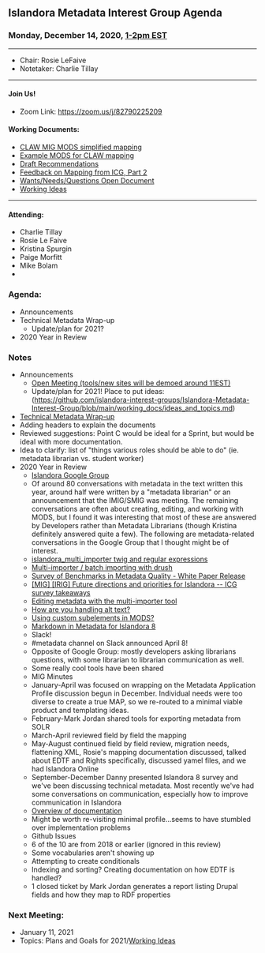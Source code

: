 ## Islandora Metadata Interest Group Agenda
### Monday, December 14, 2020, [1-2pm EST](http://www.thetimezoneconverter.com/?t=1%20pm&tz=Toronto&)

---
* Chair: Rosie LeFaive
* Notetaker: Charlie Tillay

---

#### Join Us!
* Zoom Link: https://zoom.us/j/82790225209

#### Working Documents:
* [CLAW MIG MODS simplified mapping](https://docs.google.com/spreadsheets/d/18u2qFJ014IIxlVpM3JXfDEFccwBZcoFsjbBGpvL0jJI/edit#gid=0)
* [Example MODS for CLAW mapping](https://docs.google.com/spreadsheets/d/1C2Xie7HUDSgRT5v4ldoJvlNdoXz2GHAPvL3PE3TOKW8/edit#gid=1829081124)
* [Draft Recommendations](https://docs.google.com/document/d/15qSO9YcALtYSqd6CUuGx0t8FwUJ5pPwVPz0PA5rU898/edit#heading=h.f9r6knw0rjvu)
* [Feedback on Mapping from ICG, Part 2](https://docs.google.com/document/d/11OpqMMCXM1TFXgsr4yyTQ_cH9DabnD31p7JnuTRQl28/edit?invite=CMWvruEI&ts=5e66437f)
* [Wants/Needs/Questions Open Document](https://docs.google.com/document/d/12Kpb6826TNPzzMuyPS0sESa9TLnmljQmeioWbaPeEdA/edit)
* [Working Ideas](https://github.com/islandora-interest-groups/Islandora-Metadata-Interest-Group/blob/main/working_docs/ideas_and_topics.md)

---

#### Attending:
* Charlie Tillay
* Rosie Le Faive
* Kristina Spurgin
* Paige Morfitt
* Mike Bolam
* 

### Agenda:
* Announcements
* Technical Metadata Wrap-up 
  * Update/plan for 2021?
* 2020 Year in Review
  
### Notes
* Announcements
  * [Open Meeting (tools/new sites will be demoed around 11EST)](https://islandora.ca/content/islandora-8-open-meeting-december-15th-2020)
   * Update/plan for 2021! Place to put ideas: (https://github.com/islandora-interest-groups/Islandora-Metadata-Interest-Group/blob/main/working_docs/ideas_and_topics.md)
* [Technical Metadata Wrap-up](https://docs.google.com/document/d/1umH-Ab14OepdljZnBrFPPf_hoo9557-7Qiacm2YImX0/edit?usp=sharing)
 * Adding headers to explain the documents
 * Reviewed suggestions: Point C would be ideal for a Sprint, but would be ideal with more documentation.
 * Idea to clarify: list of "things various roles should be able to do" (ie. metadata librarian vs. student worker)
* 2020 Year in Review
  * [Islandora Google Group](https://groups.google.com/g/islandora/search?q=metadata)
   * Of around 80 conversations with metadata in the text written this year, around half were written by a "metadata librarian" or an announcement that the IMIG/SMIG was meeting. The remaining conversations are often about creating, editing, and working with MODS, but I found it was interesting that most of these are answered by Developers rather than Metadata Librarians (though Kristina definitely answered quite a few). The following are metadata-related conversations in the Google Group that I thought might be of interest.
   * [islandora_multi_importer twig and regular expressions](https://groups.google.com/g/islandora/c/aorY3aoFkO4/m/RmkjvnmNBwAJ)
   * [Multi-importer / batch importing with drush](https://groups.google.com/g/islandora/c/Z7Vw58sFZxg/m/cT0MwxMABAAJ)
   * [Survey of Benchmarks in Metadata Quality - White Paper Release](https://groups.google.com/g/islandora/c/M10h2y367g0/m/WMXrx7o6AwAJ)
   * [[MIG] [IRIG] Future directions and priorities for Islandora -- ICG survey takeaways](https://groups.google.com/g/islandora/c/wj3QTHZPMpQ/m/xcZ_RRoACgAJ)
   * [Editing metadata with the multi-importer tool](https://groups.google.com/g/islandora/c/bvZmIx2F760/m/dwhJh6KYBgAJ)
   * [How are you handling alt text?](https://groups.google.com/g/islandora/c/5uK3OZH-nhk/m/wQJXHXe5BgAJ)
   * [Using custom subelements in MODS?](https://groups.google.com/g/islandora/c/v_uNfmshK8Y/m/Ib70-8YMBAAJ)
   * [Markdown in Metadata for Islandora 8](https://groups.google.com/g/islandora/c/EIqkyjygAl0)
  * Slack!
   * #metadata channel on Slack announced April 8!
   * Opposite of Google Group: mostly developers asking librarians questions, with some librarian to librarian communication as well.
   * Some really cool tools have been shared
  * MIG Minutes
   * January-April was focused on wrapping on the Metadata Application Profile discussion begun in December. Individual needs were too diverse to create a true MAP, so we re-routed to a minimal viable product and templating ideas.
   * February-Mark Jordan shared tools for exporting metadata from SOLR
   * March-April reviewed field by field the mapping
   * May-August continued field by field review, migration needs, flattening XML, Rosie's mapping documentation discussed, talked about EDTF and Rights specifically, discussed yamel files, and we had Islandora Online
   * September-December Danny presented Islandora 8 survey and we've been discussing technical metadata. Most recently we've had some conversations on communication, especially how to improve communication in Islandora
  * [Overview of documentation](https://docs.google.com/document/d/1JdbEipIQYA6aLoK-_qJ5hPytmyC87zeHUSpgR0s8MrA)
   * Might be worth re-visiting minimal profile...seems to have stumbled over implementation problems
  * Github Issues
   * 6 of the 10 are from 2018 or earlier (ignored in this review)
   * Some vocabularies aren't showing up
   * Attempting to create conditionals
   * Indexing and sorting? Creating documentation on how EDTF is handled?
   * 1 closed ticket by Mark Jordan generates a report listing Drupal fields and how they map to RDF properties
### Next Meeting:
* January 11, 2021
* Topics: Plans and Goals for 2021/[Working Ideas](https://github.com/islandora-interest-groups/Islandora-Metadata-Interest-Group/blob/main/working_docs/ideas_and_topics.md)
